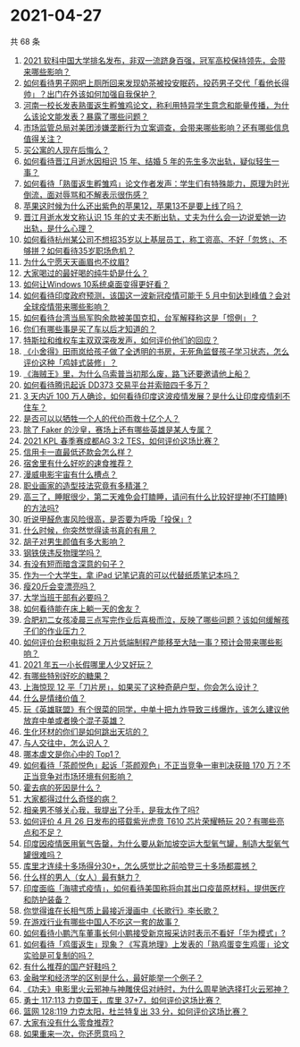 # 2021-04-27

共 68 条

<!-- BEGIN -->
<!-- 最后更新时间 Tue Apr 27 2021 06:00:45 GMT+0800 (China Standard Time) -->

1. [2021
   软科中国大学排名发布，非双一流跻身百强，冠军高校保持领先，会带来哪些影响？](https://www.zhihu.com/question/456588330)
2. [如何看待男子网吧上厕所回来发现奶茶被投安眠药，投药男子交代「看他长得帅」？出门在外该如何加强自我保护？](https://www.zhihu.com/question/456477743)
3. [河南一校长发表熟蛋返生孵雏鸡论文，称利用特异学生意念和能量传播，为什么该论文能发表？暴露了哪些问题？](https://www.zhihu.com/question/456600672)
4. [市场监管总局对美团涉嫌垄断行为立案调查，会带来哪些影响？还有哪些信息值得关注？](https://www.zhihu.com/question/456670358)
5. [买公寓的人现在后悔么？](https://www.zhihu.com/question/292382327)
6. [如何看待晋江月逝水因相识 15 年、结婚 5
   年的先生多次出轨，疑似轻生一事？](https://www.zhihu.com/question/456456779)
7. [如何看待「熟蛋返生孵雏鸡」论文作者发声：学生们有特殊能力，原理为时光倒流，面对辱骂和不解表示很伤感？](https://www.zhihu.com/question/456639794)
8. [苹果这时候为什么还出紫色的苹果12，苹果13不是要上线了吗？](https://www.zhihu.com/question/455759423)
9. [晋江月逝水发文称认识 15
   年的丈夫不断出轨，丈夫为什么会一边说爱她一边出轨，是什么心理？](https://www.zhihu.com/question/456437104)
10. [如何看待杭州某公司不想招35岁以上基层员工，称工资高、不好「忽悠」、不够拼？如何看待35岁职场危机？](https://www.zhihu.com/question/456103378)
11. [为什么宁愿天天画眉也不纹眉?](https://www.zhihu.com/question/360168698)
12. [大家喝过的最好喝的纯牛奶是什么？](https://www.zhihu.com/question/37973170)
13. [如何让Windows 10系统桌面变得更好看？](https://www.zhihu.com/question/45120814)
14. [如何看待印度政府预测，该国这一波新冠疫情可能于 5
    月中旬达到峰值？会对全球疫情带来哪些影响？](https://www.zhihu.com/question/456604776)
15. [如何看待台湾当局军购余款被美国克扣，台军解释称这是「惯例」？](https://www.zhihu.com/question/456602898)
16. [你们有哪些事是买了车以后才知道的？](https://www.zhihu.com/question/31086102)
17. [特斯拉和维权车主双双深夜发声，如何评价他们的回应？](https://www.zhihu.com/question/456587915)
18. [《小舍得》田雨岚给孩子做了全透明的书房，无死角监督孩子学习状态，怎么评价这种「鸡娃式装修」？](https://www.zhihu.com/question/456247026)
19. [《海贼王》里，为什么乌索普当初那么废，路飞还要邀请他上船？](https://www.zhihu.com/question/456294379)
20. [如何看待腾讯起诉 DD373 交易平台并索赔四千多万？](https://www.zhihu.com/question/453578487)
21. [3 天内近 100
    万人确诊，如何看待印度这波疫情发展？是什么让印度疫情刹不住车？](https://www.zhihu.com/question/456445443)
22. [是否可以以牺牲一个人的代价而救十亿个人？](https://www.zhihu.com/question/382523269)
23. [除了 Faker 的沙皇，赛场上还有哪些英雄是某人专属？](https://www.zhihu.com/question/443771037)
24. [2021 KPL 春季赛成都AG 3:2
    TES，如何评价这场比赛？](https://www.zhihu.com/question/456536490)
25. [信用卡一直最低还款会怎么样？](https://www.zhihu.com/question/448302850)
26. [宿舍里有什么好吃的速食推荐？](https://www.zhihu.com/question/451613847)
27. [漫威电影宇宙有什么槽点？](https://www.zhihu.com/question/305191364)
28. [职业画家的造型技法究竟有多精湛？](https://www.zhihu.com/question/273919371)
29. [高三了，睡眠很少，第二天难免会打瞌睡，请问有什么比较好提神(不打瞌睡)的方法吗?](https://www.zhihu.com/question/309565178)
30. [听说甲醛危害风险很高，是否要为呼吸「投保」?](https://www.zhihu.com/question/455436050)
31. [什么时候，你突然觉得读书真的有用？](https://www.zhihu.com/question/453740380)
32. [胡子对男生颜值有多大影响？](https://www.zhihu.com/question/294511640)
33. [钢铁侠违反物理学吗？](https://www.zhihu.com/question/278556408)
34. [有没有短而暗含深意的句子？](https://www.zhihu.com/question/443439850)
35. [作为一个大学生，拿 iPad 记笔记真的可以代替纸质笔记本吗？](https://www.zhihu.com/question/304770209)
36. [瘦20斤会变漂亮吗？](https://www.zhihu.com/question/392591592)
37. [大学当班干部有必要吗？](https://www.zhihu.com/question/295922396)
38. [如何看待能在床上躺一天的舍友？](https://www.zhihu.com/question/318657086)
39. [合肥初二女孩凌晨三点写完作业后喜极而泣，反映了哪些问题？该如何缓解孩子们的作业压力？](https://www.zhihu.com/question/456173619)
40. [如何评价台积电拟将 2
    万片低端制程产能移至大陆一事？预计会带来哪些影响？](https://www.zhihu.com/question/456306249)
41. [2021 年五一小长假哪里人少又好玩？](https://www.zhihu.com/question/454525882)
42. [有哪些特别好吃的糖果？](https://www.zhihu.com/question/22631051)
43. [上海惊现 12
    平「刀片房」，如果买了这种奇葩户型，你会怎么设计？](https://www.zhihu.com/question/455743955)
44. [什么是情绪价值？](https://www.zhihu.com/question/326968879)
45. [玩《英雄联盟》有个很菜的同学，中单十把九炸导致三线爆炸，该怎么建议他放弃中单或者换个混子英雄？](https://www.zhihu.com/question/452787061)
46. [生化环材的你们是如何跳出天坑的？](https://www.zhihu.com/question/453870771)
47. [与人交往中，怎么识人？](https://www.zhihu.com/question/325225784)
48. [哪本虐文是你心中的 Top1？](https://www.zhihu.com/question/419593520)
49. [如何看待「茶颜悦色」起诉「茶颜观色」不正当竞争一审判决获赔 170
    万？不正当竞争对市场环境有何影响？](https://www.zhihu.com/question/456611975)
50. [霍去病的死因是什么？](https://www.zhihu.com/question/23393068)
51. [大家都得过什么奇怪的病？](https://www.zhihu.com/question/55665638)
52. [相亲男不够关心我，我提出了分手，是我太作了吗?](https://www.zhihu.com/question/455591381)
53. [如何评价 4 月 26 日发布的搭载紫光虎贲 T610 芯片荣耀畅玩
    20？有哪些亮点和不足？](https://www.zhihu.com/question/456604855)
54. [印度因疫情医用氧气告罄，为什么要从新加坡空运大型氧气罐，制造大型氧气罐很难吗？](https://www.zhihu.com/question/456462365)
55. [库里才连续十多场得分30+，怎么感觉比之前哈登三十多场都震撼？](https://www.zhihu.com/question/455753569)
56. [什么样的男人（女人）最有魅力？](https://www.zhihu.com/question/19586915)
57. [印度面临「海啸式疫情」，如何看待美国称将向其出口疫苗原材料，提供医疗和防护装备？](https://www.zhihu.com/question/456591873)
58. [你觉得谁在长相气质上最接近漫画中《长歌行》李长歌？](https://www.zhihu.com/question/454037694)
59. [在游戏行业有哪些中国人不吃这一套的故事？](https://www.zhihu.com/question/454517038)
60. [如何看待小鹏汽车董事长何小鹏接受新京报采访时表示不看好「华为模式」?](https://www.zhihu.com/question/455998211)
61. [如何看待「鸡蛋返生」现象？《写真地理》上发表的「熟鸡蛋变生鸡蛋」论文实验是可复制的吗？](https://www.zhihu.com/question/456600264)
62. [有什么推荐的国产好鞋吗？](https://www.zhihu.com/question/452510931)
63. [金融学和经济学的区别是什么，最好能举一个例子？](https://www.zhihu.com/question/390824448)
64. [《功夫》电影里火云邪神与神雕侠侣对峙时，为什么周星驰选择打火云邪神？](https://www.zhihu.com/question/29221858)
65. [勇士 117:113 力克国王，库里
    37+7，如何评价这场比赛？](https://www.zhihu.com/question/456599678)
66. [篮网 128:119 力克太阳，杜兰特复出 33
    分，如何评价这场比赛？](https://www.zhihu.com/question/456583132)
67. [大家有没有什么零食推荐?](https://www.zhihu.com/question/448037173)
68. [如果重来一次，你还愿意吗？](https://www.zhihu.com/question/455152927)

<!-- END -->
